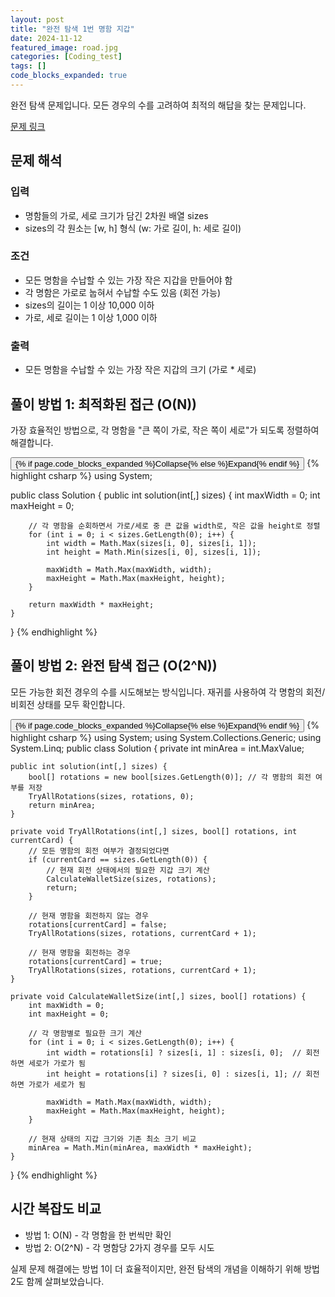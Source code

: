 ```yaml
---
layout: post
title: "완전 탐색 1번 명함 지갑"
date: 2024-11-12
featured_image: road.jpg
categories: [Coding_test]
tags: []
code_blocks_expanded: true
---
```


완전 탐색 문제입니다. 모든 경우의 수를 고려하여 최적의 해답을 찾는 문제입니다.

[문제 링크](https://school.programmers.co.kr/learn/courses/30/lessons/86491)

## 문제 해석

### 입력
- 명함들의 가로, 세로 크기가 담긴 2차원 배열 sizes
- sizes의 각 원소는 [w, h] 형식 (w: 가로 길이, h: 세로 길이)

### 조건
- 모든 명함을 수납할 수 있는 가장 작은 지갑을 만들어야 함
- 각 명함은 가로로 눕혀서 수납할 수도 있음 (회전 가능)
- sizes의 길이는 1 이상 10,000 이하
- 가로, 세로 길이는 1 이상 1,000 이하

### 출력
- 모든 명함을 수납할 수 있는 가장 작은 지갑의 크기 (가로 * 세로)

## 풀이 방법 1: 최적화된 접근 (O(N))

가장 효율적인 방법으로, 각 명함을 "큰 쪽이 가로, 작은 쪽이 세로"가 되도록 정렬하여 해결합니다.

<div class="code-block-container {% if page.code_blocks_expanded %}expanded{% endif %}">
    <button class="code-toggle">{% if page.code_blocks_expanded %}Collapse{% else %}Expand{% endif %}</button>
    {% highlight csharp %}
using System;

public class Solution {
    public int solution(int[,] sizes) {
        int maxWidth = 0;
        int maxHeight = 0;
        
        // 각 명함을 순회하면서 가로/세로 중 큰 값을 width로, 작은 값을 height로 정렬
        for (int i = 0; i < sizes.GetLength(0); i++) {
            int width = Math.Max(sizes[i, 0], sizes[i, 1]);
            int height = Math.Min(sizes[i, 0], sizes[i, 1]);
            
            maxWidth = Math.Max(maxWidth, width);
            maxHeight = Math.Max(maxHeight, height);
        }
        
        return maxWidth * maxHeight;
    }
}
    {% endhighlight %}
</div>

## 풀이 방법 2: 완전 탐색 접근 (O(2^N))

모든 가능한 회전 경우의 수를 시도해보는 방식입니다. 재귀를 사용하여 각 명함의 회전/비회전 상태를 모두 확인합니다.

<div class="code-block-container {% if page.code_blocks_expanded %}expanded{% endif %}">
    <button class="code-toggle">{% if page.code_blocks_expanded %}Collapse{% else %}Expand{% endif %}</button>
    {% highlight csharp %}
using System;
using System.Collections.Generic;
using System.Linq;
public class Solution {
    private int minArea = int.MaxValue;
    
    public int solution(int[,] sizes) {
        bool[] rotations = new bool[sizes.GetLength(0)]; // 각 명함의 회전 여부를 저장
        TryAllRotations(sizes, rotations, 0);
        return minArea;
    }
    
    private void TryAllRotations(int[,] sizes, bool[] rotations, int currentCard) {
        // 모든 명함의 회전 여부가 결정되었다면
        if (currentCard == sizes.GetLength(0)) {
            // 현재 회전 상태에서의 필요한 지갑 크기 계산
            CalculateWalletSize(sizes, rotations);
            return;
        }
        
        // 현재 명함을 회전하지 않는 경우
        rotations[currentCard] = false;
        TryAllRotations(sizes, rotations, currentCard + 1);
        
        // 현재 명함을 회전하는 경우
        rotations[currentCard] = true;
        TryAllRotations(sizes, rotations, currentCard + 1);
    }
    
    private void CalculateWalletSize(int[,] sizes, bool[] rotations) {
        int maxWidth = 0;
        int maxHeight = 0;
        
        // 각 명함별로 필요한 크기 계산
        for (int i = 0; i < sizes.GetLength(0); i++) {
            int width = rotations[i] ? sizes[i, 1] : sizes[i, 0];  // 회전하면 세로가 가로가 됨
            int height = rotations[i] ? sizes[i, 0] : sizes[i, 1]; // 회전하면 가로가 세로가 됨
            
            maxWidth = Math.Max(maxWidth, width);
            maxHeight = Math.Max(maxHeight, height);
        }
        
        // 현재 상태의 지갑 크기와 기존 최소 크기 비교
        minArea = Math.Min(minArea, maxWidth * maxHeight);
    }
}
    {% endhighlight %}
</div>


## 시간 복잡도 비교
- 방법 1: O(N) - 각 명함을 한 번씩만 확인
- 방법 2: O(2^N) - 각 명함당 2가지 경우를 모두 시도

실제 문제 해결에는 방법 1이 더 효율적이지만, 완전 탐색의 개념을 이해하기 위해 방법 2도 함께 살펴보았습니다.